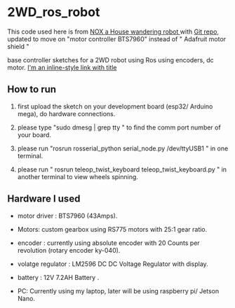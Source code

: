 # 2WD_ros_robot
This code used here is from [ NOX a House wandering robot ](https://create.arduino.cc/projecthub/robinb/nox-a-house-wandering-robot-ros-652315 "Original post") with  [Git repo](https://github.com/RBinsonB/Nox_robot "GitHub Repository"), updated to move on "motor controller BTS7960"  instead of  " Adafruit motor shield "

base controller sketches for a 2WD robot using Ros using encoders, dc motor.
 [I'm an inline-style link with title](https://www.google.com "Google's Homepage")

## How to run

1. first upload the sketch on your development board (esp32/ Arduino mega), do hardware connections.

2. please type "sudo dmesg | grep tty " to find the comm port number of your board.

3. please run "rosrun rosserial_python serial_node.py /dev/ttyUSB1 "  in one terminal.

4. please run  " rosrun teleop_twist_keyboard teleop_twist_keyboard.py "  in another terminal to view wheels spinning.


## Hardware I used 

* motor driver : BTS7960  (43Amps).

* Motors: custom gearbox using RS775 motors with 25:1 gear ratio.

* encoder : currently using absolute encoder with 20 Counts per revolution (rotary encoder ky-040).

* volatge regulator : LM2596 DC DC Voltage Regulator with display.

* battery : 12V 7.2AH Battery .

* PC: Currently using my laptop, later will be using raspberry pi/ Jetson Nano.
